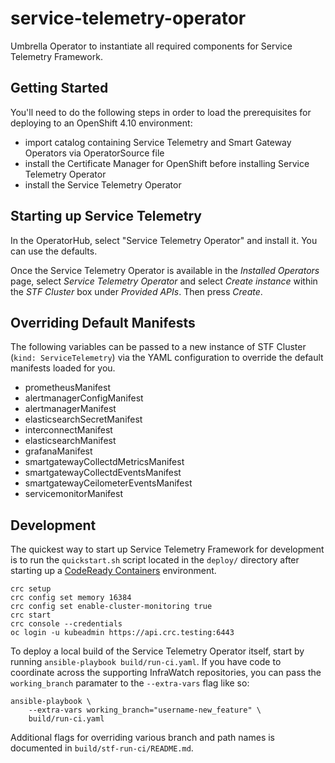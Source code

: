 # service-telemetry-operator

Umbrella Operator to instantiate all required components for Service Telemetry
Framework.

## Getting Started

You'll need to do the following steps in order to load the prerequisites for
deploying to an OpenShift 4.10 environment:

* import catalog containing Service Telemetry and Smart Gateway Operators via
  OperatorSource file
* install the Certificate Manager for OpenShift before installing Service
  Telemetry Operator
* install the Service Telemetry Operator

## Starting up Service Telemetry

In the OperatorHub, select "Service Telemetry Operator" and install it. You can
use the defaults.

Once the Service Telemetry Operator is available in the _Installed Operators_
page, select _Service Telemetry Operator_ and select _Create instance_ within
the _STF Cluster_ box under _Provided APIs_. Then press _Create_.

## Overriding Default Manifests

The following variables can be passed to a new instance of STF Cluster (`kind:
ServiceTelemetry`) via the YAML configuration to override the default manifests
loaded for you.

* prometheusManifest
* alertmanagerConfigManifest
* alertmanagerManifest
* elasticsearchSecretManifest
* interconnectManifest
* elasticsearchManifest
* grafanaManifest
* smartgatewayCollectdMetricsManifest
* smartgatewayCollectdEventsManifest
* smartgatewayCeilometerEventsManifest
* servicemonitorManifest

## Development

The quickest way to start up Service Telemetry Framework for development is to
run the `quickstart.sh` script located in the `deploy/` directory after starting
up a [CodeReady Containers](https://github.com/code-ready/crc) environment.

```shell
crc setup
crc config set memory 16384
crc config set enable-cluster-monitoring true
crc start
crc console --credentials
oc login -u kubeadmin https://api.crc.testing:6443
```

To deploy a local build of the Service Telemetry Operator itself, start by
running `ansible-playbook build/run-ci.yaml`. If you have code to coordinate
across the supporting InfraWatch repositories, you can pass the
`working_branch` paramater to the `--extra-vars` flag like so:

```shell
ansible-playbook \
    --extra-vars working_branch="username-new_feature" \
    build/run-ci.yaml
```

Additional flags for overriding various branch and path names is documented in
`build/stf-run-ci/README.md`.
